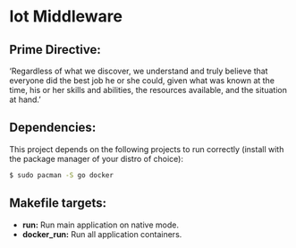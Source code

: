 # Iot Middleware

## Prime Directive:
‘Regardless of what we discover, we understand and truly believe that everyone did the best job he or she could, given what was known at the time, his or her skills and abilities, the resources available, and the situation at hand.’

## Dependencies:
This project depends on the following projects to run correctly (install with the package manager of your distro of choice):

```sh
$ sudo pacman -S go docker
```

## Makefile targets:
* __run:__ Run main application on native mode.
* __docker_run:__ Run all application containers.

